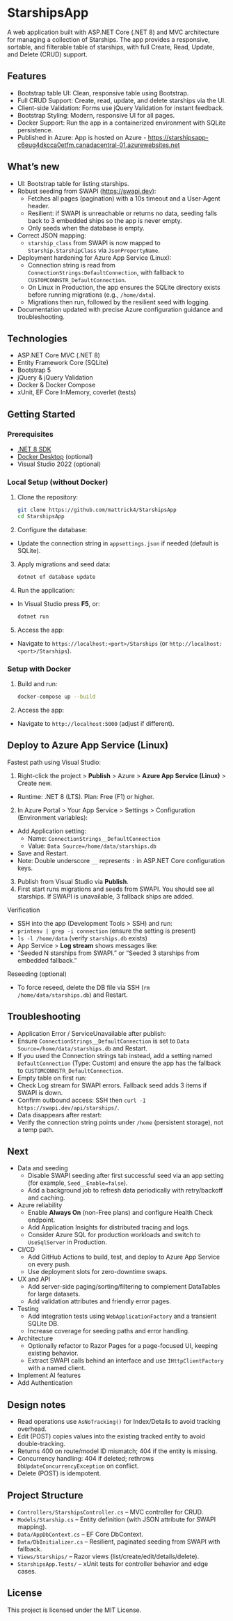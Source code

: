 # StarshipsApp

A web application built with ASP.NET Core (.NET 8) and MVC architecture for managing a collection of Starships. The app provides a responsive, sortable, and filterable table of starships, with full Create, Read, Update, and Delete (CRUD) support.

## Features

- Bootstrap table UI: Clean, responsive table using Bootstrap.
- Full CRUD Support: Create, read, update, and delete starships via the UI.
- Client-side Validation: Forms use jQuery Validation for instant feedback.
- Bootstrap Styling: Modern, responsive UI for all pages.
- Docker Support: Run the app in a containerized environment with SQLite persistence.
- Published in Azure: App is hosted on Azure - https://starshipsapp-c6eug4dkcca0etfm.canadacentral-01.azurewebsites.net

## What’s new

- UI: Bootstrap table for listing starships.
- Robust seeding from SWAPI (https://swapi.dev):
  - Fetches all pages (pagination) with a 10s timeout and a User-Agent header.
  - Resilient: if SWAPI is unreachable or returns no data, seeding falls back to 3 embedded ships so the app is never empty.
  - Only seeds when the database is empty.
- Correct JSON mapping:
  - `starship_class` from SWAPI is now mapped to `Starship.StarshipClass` via `JsonPropertyName`.
- Deployment hardening for Azure App Service (Linux):
  - Connection string is read from `ConnectionStrings:DefaultConnection`, with fallback to `CUSTOMCONNSTR_DefaultConnection`.
  - On Linux in Production, the app ensures the SQLite directory exists before running migrations (e.g., `/home/data`).
  - Migrations then run, followed by the resilient seed with logging.
- Documentation updated with precise Azure configuration guidance and troubleshooting.

## Technologies

- ASP.NET Core MVC (.NET 8)
- Entity Framework Core (SQLite)
- Bootstrap 5
- jQuery & jQuery Validation
- Docker & Docker Compose
- xUnit, EF Core InMemory, coverlet (tests)

## Getting Started

### Prerequisites

- [.NET 8 SDK](https://dotnet.microsoft.com/download/dotnet/8.0)
- [Docker Desktop](https://www.docker.com/products/docker-desktop) (optional)
- Visual Studio 2022 (optional)

### Local Setup (without Docker)

1. Clone the repository:
   ```sh
   git clone https://github.com/mattrick4/StarshipsApp
   cd StarshipsApp
   ```

2. Configure the database:
- Update the connection string in `appsettings.json` if needed (default is SQLite).
3. Apply migrations and seed data:
   ```sh
   dotnet ef database update
   ```

4. Run the application:
- In Visual Studio press __F5__, or:
  ```sh
  dotnet run
  ```
5. Access the app:
- Navigate to `https://localhost:<port>/Starships` (or `http://localhost:<port>/Starships`).

### Setup with Docker

1. Build and run:
   ```sh
   docker-compose up --build
   ```

2. Access the app:
- Navigate to `http://localhost:5000` (adjust if different).

## Deploy to Azure App Service (Linux)

Fastest path using Visual Studio:

1. Right-click the project > __Publish__ > Azure > __Azure App Service (Linux)__ > Create new.
- Runtime: .NET 8 (LTS). Plan: Free (F1) or higher.
2. In Azure Portal > Your App Service > Settings > Configuration (Environment variables):
- Add Application setting:
  - Name: `ConnectionStrings__DefaultConnection`
  - Value: `Data Source=/home/data/starships.db`
- Save and Restart.
- Note: Double underscore `__` represents `:` in ASP.NET Core configuration keys.
3. Publish from Visual Studio via __Publish__.
4. First start runs migrations and seeds from SWAPI. You should see all starships. If SWAPI is unavailable, 3 fallback ships are added.

Verification
- SSH into the app (Development Tools > SSH) and run:
- `printenv | grep -i connection` (ensure the setting is present)
- `ls -l /home/data` (verify `starships.db` exists)
- App Service > __Log stream__ shows messages like:
- “Seeded N starships from SWAPI.” or “Seeded 3 starships from embedded fallback.”

Reseeding (optional)
- To force reseed, delete the DB file via SSH (`rm /home/data/starships.db`) and Restart.

## Troubleshooting

- Application Error / ServiceUnavailable after publish:
- Ensure `ConnectionStrings__DefaultConnection` is set to `Data Source=/home/data/starships.db` and Restart.
- If you used the Connection strings tab instead, add a setting named `DefaultConnection` (Type: Custom) and ensure the app has the fallback to `CUSTOMCONNSTR_DefaultConnection`.
- Empty table on first run:
- Check Log stream for SWAPI errors. Fallback seed adds 3 items if SWAPI is down.
- Confirm outbound access: SSH then `curl -I https://swapi.dev/api/starships/`.
- Data disappears after restart:
- Verify the connection string points under `/home` (persistent storage), not a temp path.

## Next

- Data and seeding
  - Disable SWAPI seeding after first successful seed via an app setting (for example, `Seed__Enable=false`).
  - Add a background job to refresh data periodically with retry/backoff and caching.
- Azure reliability
  - Enable __Always On__ (non-Free plans) and configure Health Check endpoint.
  - Add Application Insights for distributed tracing and logs.
  - Consider Azure SQL for production workloads and switch to `UseSqlServer` in Production.
- CI/CD
  - Add GitHub Actions to build, test, and deploy to Azure App Service on every push.
  - Use deployment slots for zero-downtime swaps.
- UX and API
  - Add server-side paging/sorting/filtering to complement DataTables for large datasets.
  - Add validation attributes and friendly error pages.
- Testing
  - Add integration tests using `WebApplicationFactory` and a transient SQLite DB.
  - Increase coverage for seeding paths and error handling.
- Architecture
  - Optionally refactor to Razor Pages for a page-focused UI, keeping existing behavior.
  - Extract SWAPI calls behind an interface and use `IHttpClientFactory` with a named client.
- Implement AI features
- Add Authentication

## Design notes

- Read operations use `AsNoTracking()` for Index/Details to avoid tracking overhead.
- Edit (POST) copies values into the existing tracked entity to avoid double-tracking.
- Returns 400 on route/model ID mismatch; 404 if the entity is missing.
- Concurrency handling: 404 if deleted; rethrows `DbUpdateConcurrencyException` on conflict.
- Delete (POST) is idempotent.

## Project Structure

- `Controllers/StarshipsController.cs` – MVC controller for CRUD.
- `Models/Starship.cs` – Entity definition (with JSON attribute for SWAPI mapping).
- `Data/AppDbContext.cs` – EF Core DbContext.
- `Data/DbInitializer.cs` – Resilient, paginated seeding from SWAPI with fallback.
- `Views/Starships/` – Razor views (list/create/edit/details/delete).
- `StarshipsApp.Tests/` – xUnit tests for controller behavior and edge cases.

## License


This project is licensed under the MIT License.



